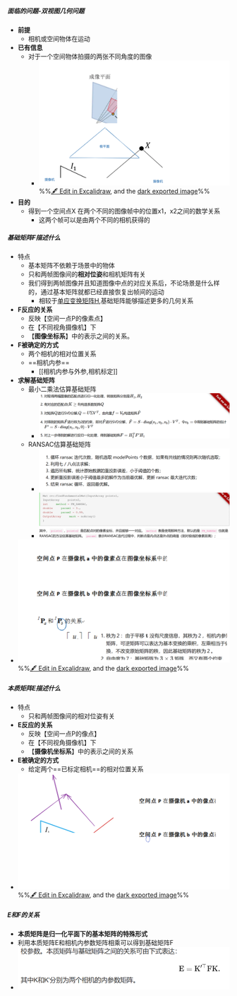 ##### 面临的问题-双视图几何问题
- **前提**
	- 相机或空间物体在运动
- **已有信息**
	- 对于一个空间物体拍摄的两张不同角度的图像
		- ![](attachments/%E5%9F%BA%E7%A1%80%E7%9F%A9%E9%98%B5F,%E6%9C%AC%E8%B4%A8%E7%9F%A9%E9%98%B5E,%E5%8D%95%E5%BA%94%E5%8F%98%E6%8D%A2%E7%9F%A9%E9%98%B5H%202023-01-04%2014.38.30.excalidraw.svg)%%[🖋 Edit in Excalidraw](attachments/%E5%9F%BA%E7%A1%80%E7%9F%A9%E9%98%B5F,%E6%9C%AC%E8%B4%A8%E7%9F%A9%E9%98%B5E,%E5%8D%95%E5%BA%94%E5%8F%98%E6%8D%A2%E7%9F%A9%E9%98%B5H%202023-01-04%2014.38.30.excalidraw.md), and the [dark exported image](attachments/%E5%9F%BA%E7%A1%80%E7%9F%A9%E9%98%B5F,%E6%9C%AC%E8%B4%A8%E7%9F%A9%E9%98%B5E,%E5%8D%95%E5%BA%94%E5%8F%98%E6%8D%A2%E7%9F%A9%E9%98%B5H%202023-01-04%2014.38.30.excalidraw.dark.svg)%%
- **目的**
	- 得到一个空间点X 在两个不同的图像帧中的位置x1，x2之间的数学关系
		- 这两个帧可以是由两个不同的相机获得的
##### 基础矩阵F描述什么
- 特点
	- 基本矩阵不依赖于场景中的物体
	- 只和两帧图像间的**相对位姿**和相机矩阵有关
	- 我们得到两帧图像并且知道图像中点的对应关系后，不论场景是什么样的，通过基本矩阵就都已经直接恢复出帧间的运动
		- 相较于[单应变换矩阵H](单应变换矩阵H.md),基础矩阵能够描述更多的几何关系
- **F反应的关系**
	- 反映【空间一点P的像素点】
	- 在【不同视角摄像机】下
	- 【**图像坐标系**】中的表示之间的关系。
- **F被确定的方式**
	- 两个相机的相对位置关系
	- ==相机内参==
		- [[相机内参与外参,相机标定]]
- **求解基础矩阵**
	- 最小二乘法估算基础矩阵
		- ![](attachments/Pasted%20image%2020230104164732.png)
	- RANSAC估算基础矩阵
		- ![](attachments/Pasted%20image%2020230104165442.png)
		- ![](attachments/Pasted%20image%2020230104164854.png)
- ![](attachments/%E5%9F%BA%E7%A1%80%E7%9F%A9%E9%98%B5F,%E6%9C%AC%E8%B4%A8%E7%9F%A9%E9%98%B5E,%E5%8D%95%E5%BA%94%E5%8F%98%E6%8D%A2%E7%9F%A9%E9%98%B5H%202023-01-04%2014.46.19.excalidraw.svg)%%[🖋 Edit in Excalidraw](attachments/%E5%9F%BA%E7%A1%80%E7%9F%A9%E9%98%B5F,%E6%9C%AC%E8%B4%A8%E7%9F%A9%E9%98%B5E,%E5%8D%95%E5%BA%94%E5%8F%98%E6%8D%A2%E7%9F%A9%E9%98%B5H%202023-01-04%2014.46.19.excalidraw.md), and the [dark exported image](attachments/%E5%9F%BA%E7%A1%80%E7%9F%A9%E9%98%B5F,%E6%9C%AC%E8%B4%A8%E7%9F%A9%E9%98%B5E,%E5%8D%95%E5%BA%94%E5%8F%98%E6%8D%A2%E7%9F%A9%E9%98%B5H%202023-01-04%2014.46.19.excalidraw.dark.svg)%%
##### 本质矩阵E描述什么
- 特点
	- 只和两帧图像间的相对位姿有关
- **E反应的关系**
	- 反映【空间一点P的像点】
	- 在【不同视角摄像机】下
	- 【**摄像机坐标系**】中的表示之间的关系
- **E被确定的方式**
	- 给定两个==已标定相机==的相对位置关系
- ![](attachments/%E5%9F%BA%E7%A1%80%E7%9F%A9%E9%98%B5F,%E6%9C%AC%E8%B4%A8%E7%9F%A9%E9%98%B5E,%E5%8D%95%E5%BA%94%E5%8F%98%E6%8D%A2%E7%9F%A9%E9%98%B5H%202023-01-04%2014.46.36.excalidraw.svg)%%[🖋 Edit in Excalidraw](attachments/%E5%9F%BA%E7%A1%80%E7%9F%A9%E9%98%B5F,%E6%9C%AC%E8%B4%A8%E7%9F%A9%E9%98%B5E,%E5%8D%95%E5%BA%94%E5%8F%98%E6%8D%A2%E7%9F%A9%E9%98%B5H%202023-01-04%2014.46.36.excalidraw.md), and the [dark exported image](attachments/%E5%9F%BA%E7%A1%80%E7%9F%A9%E9%98%B5F,%E6%9C%AC%E8%B4%A8%E7%9F%A9%E9%98%B5E,%E5%8D%95%E5%BA%94%E5%8F%98%E6%8D%A2%E7%9F%A9%E9%98%B5H%202023-01-04%2014.46.36.excalidraw.dark.svg)%%


##### E和F的关系
- **本质矩阵是归一化平面下的基本矩阵的特殊形式**
- 利用本质矩阵E和相机内参数矩阵相乘可以得到基础矩阵F
- ![](attachments/Pasted%20image%2020230104162437.png)

